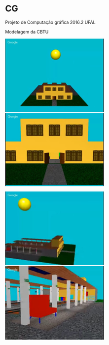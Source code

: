 # CG
Projeto de Computação gráfica 2016.2 UFAL

Modelagem da CBTU

<img src="./imgs/cbtu1.jpg" width=320><img src="./imgs/cbtu2.jpg" width=320>

<img src="./imgs/cbtu3.jpg" width=320><img src="./imgs/cbtu4.jpg" width=320>
